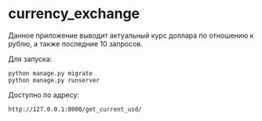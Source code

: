 # currency_exchange
Данное приложение выводит актуальный курс доллара по отношению к рублю, а также последние 10 запросов.

Для запуска:
```
python manage.py migrate
python manage.py runserver
```

Доступно по адресу:
```
http://127.0.0.1:8000/get_current_usd/
```

